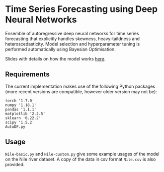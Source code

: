 # Time Series Forecasting using Deep Neural Networks
Ensemble of autoregressive deep neural networks for time series forecasting that explicitly handles skewness, heavy-taildness and heteroscedasticity. Model selection and hyperparameter tuning is performed automatically using Bayesian Optimisation. 

Slides with details on how the model works [here](https://drive.google.com/file/d/1e2mFeVyjAcSaNFuNdTb21jyRTyYPqjQY/view?usp=sharing).

## Requirements
The current implementation makes use of the following Python packages (more recent versions are compatible, however older version may not be):
```
torch '1.7.0'
numpy '1.18.1'
pandas '1.1.1'
matplotlib '2.2.5'
sklearn '0.22.2'
scipy '1.5.2'
AutoDF.py 
```

## Usage
```Nile-basic.py``` and ```Nile-custom.py``` give some example usages of the model on the Nile river dataset. A copy of the data in csv format ```Nile.csv``` is also provided. 
